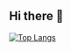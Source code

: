 ## Hi there 👋

[![Top Langs](https://github-readme-stats-6owv9th6s-brdnns-projects.vercel.app/api/top-langs/?username=brdnn)](https://github.com/anuraghazra/github-readme-stats)

<!--
**Brdnn/brdnn** is a ✨ _special_ ✨ repository because its `README.md` (this file) appears on your GitHub profile.

Here are some ideas to get you started:

- 🔭 I’m currently working on ...
- 🌱 I’m currently learning ...
- 👯 I’m looking to collaborate on ...
- 🤔 I’m looking for help with ...
- 💬 Ask me about ...
- 📫 How to reach me: ...
- 😄 Pronouns: ...
- ⚡ Fun fact: ...
-->
